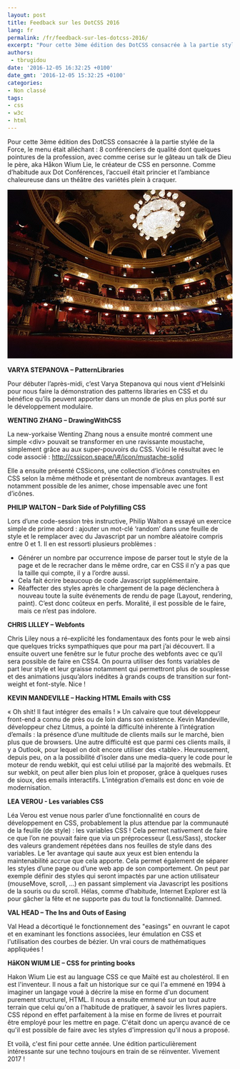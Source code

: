 ```yaml
---
layout: post
title: Feedback sur les DotCSS 2016
lang: fr
permalink: /fr/feedback-sur-les-dotcss-2016/
excerpt: "Pour cette 3ème édition des DotCSS consacrée à la partie stylée de la Force, le menu était alléchant : 8 conférenciers de qualité dont quelques pointures de la profession, avec comme cerise sur le gâteau un talk de Dieu le père, aka Håkon Wium Lie, le créateur de CSS en personne. Comme d’habitude aux Dot Conférences, l’accueil était princier et l’ambiance chaleureuse dans un théâtre des variétés plein à craquer."
authors:
 - tbrugidou
date: '2016-12-05 16:32:25 +0100'
date_gmt: '2016-12-05 15:32:25 +0100'
categories:
- Non classé
tags:
- css
- w3c
- html
---
```


Pour cette 3ème édition des DotCSS consacrée à la partie stylée de la Force, le menu était alléchant : 8 conférenciers de qualité dont quelques pointures de la profession, avec comme cerise sur le gâteau un talk de Dieu le père, aka Håkon Wium Lie, le créateur de CSS en personne. Comme d’habitude aux Dot Conférences, l’accueil était princier et l’ambiance chaleureuse dans un théâtre des variétés plein à craquer.

![dot2016](/assets/2016-12-05-feedback-sur-les-dotcss-2016/dot2016.jpg)

**VARYA STEPANOVA – PatternLibraries**

Pour débuter l’après-midi, c’est Varya Stepanova qui nous vient d’Helsinki pour nous faire la démonstration des patterns libraries en CSS et du bénéfice qu’ils peuvent apporter dans un monde de plus en plus porté sur le développement modulaire.

**WENTING ZHANG – DrawingWithCSS**

La new-yorkaise Wenting Zhang nous a ensuite montré comment une simple &lt;div&gt; pouvait se transformer en une ravissante moustache, simplement grâce au aux super-pouvoirs du CSS.
Voici le résultat avec le code associé : http://cssicon.space/\#/icon/mustache-solid

Elle a ensuite présenté CSSicons, une collection d’icônes construites en CSS selon la même méthode et présentant de nombreux avantages. Il est notamment possible de les animer, chose impensable avec une font d’icônes.

**PHILIP WALTON – Dark Side of Polyfilling CSS**

Lors d’une code-session très instructive, Philip Walton a essayé un exercice simple de prime abord : ajouter un mot-clé ‘random’ dans une feuille de style et le remplacer avec du Javascript par un nombre aléatoire compris entre 0 et 1. Il en est ressorti plusieurs problèmes :
- Générer un nombre par occurrence impose de parser tout le style de la page et de le recracher dans le même ordre, car en CSS il n’y a pas que la taille qui compte, il y a l’ordre aussi.
- Cela fait écrire beaucoup de code Javascript supplémentaire.
- Réaffecter des styles après le chargement de la page déclenchera à nouveau toute la suite événements de rendu de page (Layout, rendering, paint). C’est donc coûteux en perfs.
Moralité, il est possible de le faire, mais ce n’est pas indolore.

**CHRIS LILLEY – Webfonts**

Chris Liley nous a ré-explicité les fondamentaux des fonts pour le web ainsi que quelques tricks sympathiques que pour ma part j’ai découvert. Il a ensuite ouvert une fenêtre sur le futur proche des webfonts avec ce qu’il sera possible de faire en CSS4. On pourra utiliser des fonts variables de part leur style et leur graisse notamment qui permettront plus de souplesse et des animations jusqu’alors inédites à grands coups de transition sur font-weight et font-style. Nice !

**KEVIN MANDEVILLE – Hacking HTML Emails with CSS**

« Oh shit! Il faut intégrer des emails ! » Un calvaire que tout développeur front-end a connu de près ou de loin dans son existence. Kevin Mandeville, développeur chez Litmus, a pointé la difficulté inhérente à l’intégration d’emails : la présence d’une multitude de clients mails sur le marché, bien plus que de browsers. Une autre difficulté est que parmi ces clients mails, il y a Outlook, pour lequel on doit encore utiliser des &lt;table&gt;. Heureusement, depuis peu, on a la possibilité d’isoler dans une media-query le code pour le moteur de rendu webkit, qui est celui utilisé par la majorité des webmails. Et sur webkit, on peut aller bien plus loin et proposer, grâce à quelques ruses de sioux, des emails interactifs. L’intégration d’emails est donc en voie de modernisation.

**LEA VEROU - Les variables CSS**

Léa Verou est venue nous parler d’une fonctionnalité en cours de développement en CSS, probablement la plus attendue par la communauté de la feuille (de style) : les variables CSS !
Cela permet nativement de faire ce que l’on ne pouvait faire que via un préprocesseur (Less/Sass), stocker des valeurs grandement répétées dans nos feuilles de style dans des variables.
Le 1er avantage qui saute aux yeux est bien entendu la maintenabilité accrue que cela apporte. Cela permet également de séparer les styles d’une page ou d’une web app de son comportement. On peut par exemple définir des styles qui seront impactés par une action utilisateur (mouseMove, scroll, …) en passant simplement via Javascript les positions de la souris ou du scroll.
Hélas, comme d’habitude, Internet Explorer est là pour gâcher la fête et ne supporte pas du tout la fonctionnalité. Damned.

**VAL HEAD – The Ins and Outs of Easing**

Val Head a décortiqué le fonctionnement des "easings" en ouvrant le capot et en examinant les fonctions associées, leur émulation en CSS et l'utilisation des courbes de bézier. Un vrai cours de mathématiques appliquées !

**HåKON WIUM LIE – CSS for printing books**

Hakon Wium Lie est au language CSS ce que Maïté est au cholestérol. Il en est l'inventeur. Il nous a fait un historique sur ce qui l'a emmené en 1994 à imaginer un langage voué à décrire la mise en forme d'un document purement structurel, HTML.
Il nous a ensuite emmené sur un tout autre terrain que celui qu'on a l'habitude de pratiquer, à savoir les livres papiers. CSS répond en effet parfaitement à la mise en forme de livres et pourrait être employé pour les mettre en page. C'était donc un aperçu avancé de ce qu'il est possible de faire avec les styles d'impression qu'il nous a proposé.

Et voilà, c'est fini pour cette année. Une édition particulièrement intéressante sur une techno toujours en train de se réinventer. Vivement 2017 !
